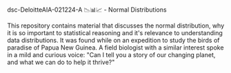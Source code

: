 dsc-DeloitteAIA-021224-A 📉📊📈 - Normal Distributions

This repository contains material that discusses the normal distribution, why it is so important to statistical reasoning and it's relevance to understanding data distributions. It was found while on an expedition to study the birds of paradise of Papua New Guinea. A field biologist with a similar interest spoke in a mild and curious voice: "Can I tell you a story of our changing planet, and what we can do to help it thrive?"